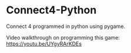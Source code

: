 # Connect4-Python
Connect 4 programmed in python using pygame.

Video walkthrough on programming this game: https://youtu.be/UYgyRArKDEs

